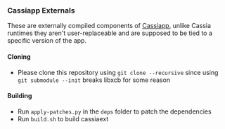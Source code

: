 ### Cassiapp Externals

These are externally compiled components of [Cassiapp](https://github.com/cassia-org/cassiapp), unlike Cassia runtimes they aren't user-replaceable and are supposed to be tied to a specific version of the app.

#### Cloning
* Please clone this repository using `git clone --recursive` since using `git submodule --init` breaks libxcb for some reason

#### Building
* Run `apply-patches.py` in the `deps` folder to patch the dependencies
* Run `build.sh` to build cassiaext